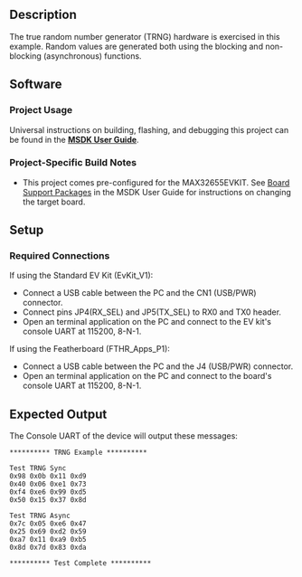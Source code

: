 ## Description

The true random number generator (TRNG) hardware is exercised in this example.  Random values are generated both using the blocking and non-blocking (asynchronous) functions.


## Software

### Project Usage

Universal instructions on building, flashing, and debugging this project can be found in the **[MSDK User Guide](https://analog-devices-msdk.github.io/msdk/USERGUIDE/)**.

### Project-Specific Build Notes

* This project comes pre-configured for the MAX32655EVKIT.  See [Board Support Packages](https://analog-devices-msdk.github.io/msdk/USERGUIDE/#board-support-packages) in the MSDK User Guide for instructions on changing the target board.

## Setup

### Required Connections
If using the Standard EV Kit (EvKit_V1):
-   Connect a USB cable between the PC and the CN1 (USB/PWR) connector.
-   Connect pins JP4(RX_SEL) and JP5(TX_SEL) to RX0 and TX0  header.
-   Open an terminal application on the PC and connect to the EV kit's console UART at 115200, 8-N-1.

If using the Featherboard (FTHR\_Apps\_P1):
-   Connect a USB cable between the PC and the J4 (USB/PWR) connector.
-   Open an terminal application on the PC and connect to the board's console UART at 115200, 8-N-1.

## Expected Output

The Console UART of the device will output these messages:

```
********** TRNG Example **********

Test TRNG Sync
0x98 0x0b 0x11 0xd9
0x40 0x06 0xe1 0x73
0xf4 0xe6 0x99 0xd5
0x50 0x15 0x37 0x8d

Test TRNG Async
0x7c 0x05 0xe6 0x47
0x25 0x69 0xd2 0x59
0xa7 0x11 0xa9 0xb5
0x8d 0x7d 0x83 0xda

********** Test Complete **********
```

